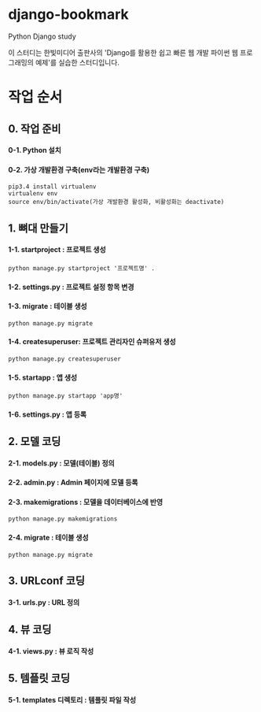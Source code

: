 # django-bookmark
Python Django study

이 스터디는 한빛미디어 출판사의 'Django를 활용한 쉽고 빠른 웹 개발 파이썬 웹 프로그래밍의 예제'를 실습한 스터디입니다.


# 작업 순서

 ## 0. 작업 준비
   #### 0-1. Python 설치
   #### 0-2. 가상 개발환경 구축(env라는 개발환경 구축)
    pip3.4 install virtualenv
    virtualenv env
    source env/bin/activate(가상 개발환경 활성화, 비활성화는 deactivate)

 ## 1. 뼈대 만들기
   #### 1-1. startproject : 프로젝트 생성
    python manage.py startproject '프로젝트명' .
   #### 1-2. settings.py : 프로젝트 설정 항목 변경
   #### 1-3. migrate : 테이블 생성
    python manage.py migrate
   #### 1-4. createsuperuser: 프로젝트 관리자인 슈퍼유저 생성
    python manage.py createsuperuser
   #### 1-5. startapp : 앱 생성
    python manage.py startapp 'app명'
   #### 1-6. settings.py : 앱 등록

 ## 2. 모델 코딩
   #### 2-1. models.py : 모델(테이블) 정의
   #### 2-2. admin.py : Admin 페이지에 모델 등록
   #### 2-3. makemigrations : 모델을 데이터베이스에 반영
    python manage.py makemigrations
   #### 2-4. migrate : 테이블 생성
    python manage.py migrate

 ## 3. URLconf 코딩
   #### 3-1. urls.py : URL 정의

 ## 4. 뷰 코딩
   #### 4-1. views.py : 뷰 로직 작성

 ## 5. 템플릿 코딩
   #### 5-1. templates 디렉토리 : 템플릿 파일 작성